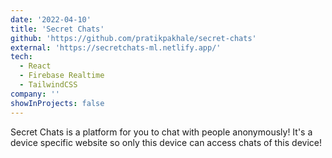 ```yaml
---
date: '2022-04-10'
title: 'Secret Chats'
github: 'https://github.com/pratikpakhale/secret-chats'
external: 'https://secretchats-ml.netlify.app/'
tech:
  - React
  - Firebase Realtime
  - TailwindCSS
company: ''
showInProjects: false
---
```


Secret Chats is a platform for you to chat with people anonymously! It's a device specific website so only this device can access chats of this device!
